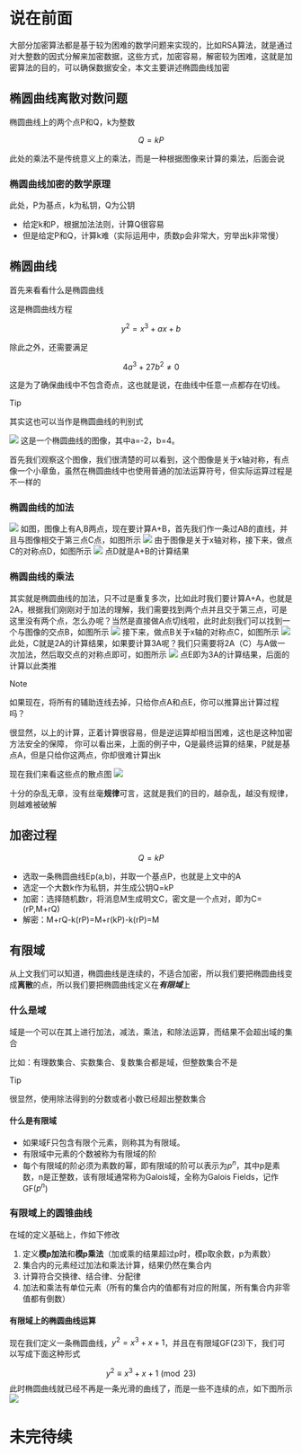 # 说在前面
大部分加密算法都是基于较为困难的数学问题来实现的，比如RSA算法，就是通过对大整数的因式分解来加密数据，这些方式，加密容易，解密较为困难，这就是加密算法的目的，可以确保数据安全，本文主要讲述椭圆曲线加密
## 椭圆曲线离散对数问题
椭圆曲线上的两个点P和Q，k为整数

$$Q = kP$$

此处的乘法不是传统意义上的乘法，而是一种根据图像来计算的乘法，后面会说

### 椭圆曲线加密的数学原理
此处，P为基点，k为私钥，Q为公钥

- 给定k和P，根据加法法则，计算Q很容易
- 但是给定P和Q，计算k难（实际运用中，质数p会非常大，穷举出k非常慢）

## 椭圆曲线
首先来看看什么是椭圆曲线

这是椭圆曲线方程

$$y^2 = x^3 + ax + b$$

除此之外，还需要满足

$$4a^3 + 27b^2 \neq 0$$

这是为了确保曲线中不包含奇点，这也就是说，在曲线中任意一点都存在切线。
>[!TIP]
>其实这也可以当作是椭圆曲线的判别式

![](https://images-ave.oss-rg-china-mainland.aliyuncs.com/geogebra-export.png)
这是一个椭圆曲线的图像，其中a=-2，b=4。

首先我们观察这个图像，我们很清楚的可以看到，这个图像是关于x轴对称，有点像一个小章鱼，虽然在椭圆曲线中也使用普通的加法运算符号，但实际运算过程是不一样的

### 椭圆曲线的加法
![](https://images-ave.oss-rg-china-mainland.aliyuncs.com/20240821183714.png)
如图，图像上有A,B两点，现在要计算A+B，首先我们作一条过AB的直线，并且与图像相交于第三点C点，如图所示
![](https://images-ave.oss-rg-china-mainland.aliyuncs.com/20240821184105.png)
由于图像是关于x轴对称，接下来，做点C的对称点D，如图所示
![](https://images-ave.oss-rg-china-mainland.aliyuncs.com/20240821184846.png)
点D就是A+B的计算结果

### 椭圆曲线的乘法
其实就是椭圆曲线的加法，只不过是重复多次，比如此时我们要计算A+A，也就是2A，根据我们刚刚对于加法的理解，我们需要找到两个点并且交于第三点，可是这里没有两个点，怎么办呢？当然是直接做A点切线啦，此时此刻我们可以找到一个与图像的交点B，如图所示
![](https://images-ave.oss-rg-china-mainland.aliyuncs.com/20240821185454.png)
接下来，做点B关于x轴的对称点C，如图所示
![](https://images-ave.oss-rg-china-mainland.aliyuncs.com/20240821185650.png)
此处，C就是2A的计算结果，如果要计算3A呢？我们只需要将2A（C）与A做一次加法，然后取交点的对称点即可，如图所示
![](https://images-ave.oss-rg-china-mainland.aliyuncs.com/20240821185949.png)
点E即为3A的计算结果，后面的计算以此类推

>[!NOTE]
>如果现在，将所有的辅助连线去掉，只给你点A和点E，你可以推算出计算过程吗？

很显然，以上的计算，正着计算很容易，但是逆运算却相当困难，这也是这种加密方法安全的保障，
你可以看出来，上面的例子中，Q是最终运算的结果，P就是基点A，但是只给你这两点，你却很难计算出k

现在我们来看这些点的散点图
![](https://images-ave.oss-rg-china-mainland.aliyuncs.com/Figure_2.png)

十分的杂乱无章，没有丝毫**规律**可言，这就是我们的目的，越杂乱，越没有规律，则越难被破解

## 加密过程
$$Q=kP$$
- 选取一条椭圆曲线Ep(a,b)，并取一个基点P，也就是上文中的A
- 选定一个大数k作为私钥，并生成公钥Q=kP
- 加密：选择随机数r，将消息M生成明文C，密文是一个点对，即为C=(rP,M+rQ)
- 解密：M+rQ-k(rP)=M+r(kP)-k(rP)=M

## 有限域
从上文我们可以知道，椭圆曲线是连续的，不适合加密，所以我们要把椭圆曲线变成**离散**的点，所以我们要把椭圆曲线定义在***有限域***上
### 什么是域
域是一个可以在其上进行加法，减法，乘法，和除法运算，而结果不会超出域的集合

比如：有理数集合、实数集合、复数集合都是域，但整数集合不是
>[!TIP]
>很显然，使用除法得到的分数或者小数已经超出整数集合

#### 什么是有限域
- 如果域F只包含有限个元素，则称其为有限域。
- 有限域中元素的个数被称为有限域的阶
- 每个有限域的阶必须为素数的幂，即有限域的阶可以表示为$p^n$，其中p是素数，n是正整数，该有限域通常称为Galois域，全称为Galois Fields，记作GF($p^n$)
### 有限域上的圆锥曲线
在域的定义基础上，作如下修改

1. 定义**模p加法**和**模p乘法**（加或乘的结果超过p时，模p取余数，p为素数）
2. 集合内的元素经过加法和乘法计算，结果仍然在集合内
3. 计算符合交换律、结合律、分配律
4. 加法和乘法有单位元素（所有的集合内的值都有对应的附属，所有集合内非零值都有倒数）
#### 有限域上的椭圆曲线运算
现在我们定义一条椭圆曲线，$y^2=x^3+x+1$，并且在有限域GF(23)下，我们可以写成下面这种形式

$$y^2 \equiv x^3+x+1 \pmod{23}$$
此时椭圆曲线就已经不再是一条光滑的曲线了，而是一些不连续的点，如下图所示
![](https://images-ave.oss-rg-china-mainland.aliyuncs.com/20240821204938.png)
# 未完待续